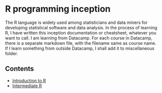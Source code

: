 # R programming inception

The R language is widely used among statisticians and data miners for developing
statistical software and data analysis. In the process of learning R, I have written
this inception documentation or cheatsheet, whatever you want to call. I am learning from
Datacamp. For each course in Datacamp, there is a separate markdown file, with the filename
same as course name. If I learn something from outside Datacamp, I shall add it to miscellaneous folder.

## Contents
* [Introduction to R](introduction_r.md)
* [Intermediate R](intermediate_r.md)
